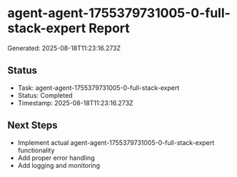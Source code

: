 # agent-agent-1755379731005-0-full-stack-expert Report

Generated: 2025-08-18T11:23:16.273Z

## Status
- Task: agent-agent-1755379731005-0-full-stack-expert
- Status: Completed
- Timestamp: 2025-08-18T11:23:16.273Z

## Next Steps
- Implement actual agent-agent-1755379731005-0-full-stack-expert functionality
- Add proper error handling
- Add logging and monitoring

